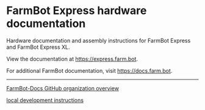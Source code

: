 # FarmBot Express hardware documentation

Hardware documentation and assembly instructions for FarmBot Express and FarmBot Express XL.

View the documentation at https://express.farm.bot.

For additional FarmBot documentation, visit https://docs.farm.bot.

---

[FarmBot-Docs GitHub organization overview](https://github.com/FarmBot-Docs/farmbot-docs/blob/main/docs/overview.md)

[local development instructions](https://github.com/FarmBot-Docs/farmbot-docs/blob/main/docs/development.md)
